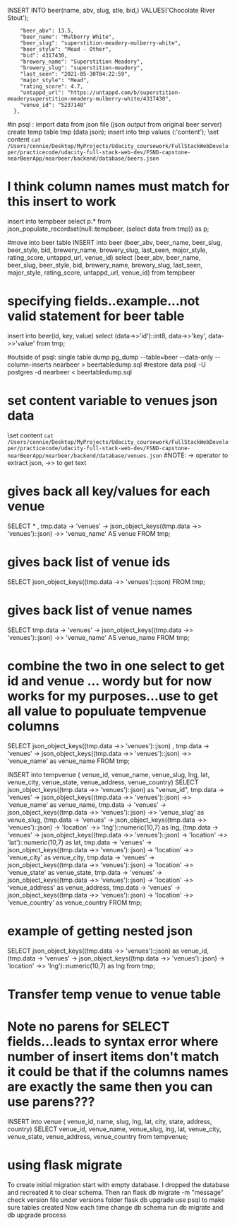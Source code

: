 INSERT INTO beer(name, abv, slug, stle, bid,) VALUES('Chocolate River Stout');

        "beer_abv": 13.5, 
        "beer_name": "Mulberry White", 
        "beer_slug": "superstition-meadery-mulberry-white", 
        "beer_style": "Mead - Other", 
        "bid": 4317430, 
        "brewery_name": "Superstition Meadery", 
        "brewery_slug": "superstition-meadery", 
        "last_seen": "2021-05-30T04:22:59", 
        "major_style": "Mead", 
        "rating_score": 4.7, 
        "untappd_url": "https://untappd.com/b/superstition-meaderysuperstition-meadery-mulberry-white/4317430", 
        "venue_id": "5237140"
      },  



#in psql : import data from json file (json output from original beer server)
 create temp table tmp (data json);
 insert into tmp values (:'content');
\set content `cat /Users/connie/Desktop/MyProjects/Udacity_coursework/FullStackWebDeveloper/practicecode/udacity-full-stack-web-dev/FSND-capstone-nearBeerApp/nearbeer/backend/database/beers.json`
# I think column names must match for this insert to work
insert into tempbeer select p.* from json_populate_recordset(null::tempbeer, (select data from tmp)) as p;  

#move into beer table
INSERT into beer (beer_abv, beer_name, beer_slug, beer_style, bid,  brewery_name, brewery_slug, last_seen, major_style, rating_score, untappd_url, venue_id) select (beer_abv, beer_name, beer_slug, beer_style, bid,  brewery_name, brewery_slug, last_seen, major_style, rating_score, untappd_url, venue_id) from tempbeer


# specifying fields..example...not valid statement for beer table
insert into beer(id, key, value)
select (data->>'id')::int8, data->>'key', data->>'value' from tmp;

#outside of psql:  single table dump
 pg_dump --table=beer --data-only --column-inserts nearbeer > beertabledump.sql
#restore data
 psql -U postgres -d nearbeer < beertabledump.sql 


# set content variable to venues json data 
\set content `cat /Users/connie/Desktop/MyProjects/Udacity_coursework/FullStackWebDeveloper/practicecode/udacity-full-stack-web-dev/FSND-capstone-nearBeerApp/nearbeer/backend/database/venues.json`
#NOTE: ->  operator to extract json, ->> to get text 
# gives back all key/values for each venue
SELECT * , tmp.data -> 'venues' -> json_object_keys((tmp.data ->> 'venues')::json) ->> 'venue_name' AS venue
FROM tmp;

# gives back list of venue ids
SELECT json_object_keys((tmp.data ->> 'venues')::json) FROM tmp;

# gives back list of venue names 
SELECT  tmp.data -> 'venues' -> json_object_keys((tmp.data ->> 'venues')::json) ->> 'venue_name' AS venue_name
FROM tmp;

# combine the two in one select to get id and venue ... wordy but for now works for my purposes...use to get all value to populuate tempvenue columns
SELECT json_object_keys((tmp.data ->> 'venues')::json) , tmp.data -> 'venues' -> json_object_keys((tmp.data ->> 'venues')::json) ->> 'venue_name' as venue_name
FROM tmp;


INSERT into tempvenue ( venue_id, venue_name, venue_slug, lng, lat, venue_city, venue_state, venue_address, venue_country)
SELECT json_object_keys((tmp.data ->> 'venues')::json) as "venue_id",
tmp.data -> 'venues' -> json_object_keys((tmp.data ->> 'venues')::json) ->> 'venue_name' as venue_name,
tmp.data -> 'venues' -> json_object_keys((tmp.data ->> 'venues')::json) ->> 'venue_slug' as venue_slug, 
(tmp.data -> 'venues' -> json_object_keys((tmp.data ->> 'venues')::json) -> 'location' ->> 'lng')::numeric(10,7) as lng,
(tmp.data -> 'venues' -> json_object_keys((tmp.data ->> 'venues')::json) -> 'location' ->> 'lat')::numeric(10,7) as lat,
tmp.data -> 'venues' -> json_object_keys((tmp.data ->> 'venues')::json) -> 'location' ->> 'venue_city' as venue_city,
tmp.data -> 'venues' -> json_object_keys((tmp.data ->> 'venues')::json) -> 'location' ->> 'venue_state' as venue_state,
tmp.data -> 'venues' -> json_object_keys((tmp.data ->> 'venues')::json) -> 'location' ->> 'venue_address' as venue_address,
tmp.data -> 'venues' -> json_object_keys((tmp.data ->> 'venues')::json) -> 'location' ->> 'venue_country' as venue_country
FROM tmp;


# example of getting nested json 
SELECT json_object_keys((tmp.data ->> 'venues')::json) as venue_id, 
(tmp.data -> 'venues' -> json_object_keys((tmp.data ->> 'venues')::json) -> 'location' ->> 'lng')::numeric(10,7) as lng 
from tmp;

# Transfer temp venue to venue table
# Note no parens for SELECT fields...leads to syntax error where number of insert items don't match  it could be that if the columns names are exactly the same then you can use parens???
INSERT into venue ( venue_id, name, slug, lng, lat, city, state, address, country) SELECT  venue_id, venue_name, venue_slug, lng, lat, venue_city, venue_state, venue_address, venue_country from tempvenue;

# using flask migrate
To create initial migration start with empty database.  I dropped the database and recreated it to clear schema.
Then ran 
flask db migrate -m "message"
check version file under versions folder
flask db upgrade
use psql to make sure tables created
Now each time change db schema run db migrate and db upgrade process
